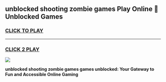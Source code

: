 
## unblocked shooting zombie games Play Online 👋 Unblocked Games
<h3>
<a href="https://premium.freeplayer.one?title=unblocked_shooting_zombie_games&ref=19F">CLICK TO PLAY</a></h3>
<hr>

<h3>
<a href="https://premium.freeplayer.one?title=unblocked_shooting_zombie_games&ref=19F">CLICK 2 PLAY</a>
  
</h3>

<a href="https://premium.freeplayer.one?title=unblocked_shooting_zombie_games&ref=19F"><img src="https://clearcache.store/games.png"></a>


**unblocked shooting zombie games games unblocked: Your Gateway to Fun and Accessible Online Gaming**
